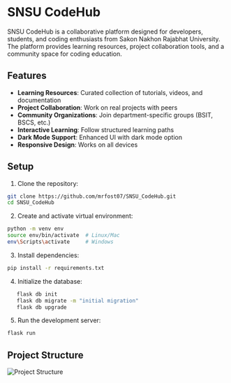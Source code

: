 # SNSU CodeHub

SNSU CodeHub is a collaborative platform designed for developers, students, and coding enthusiasts from Sakon Nakhon Rajabhat University. The platform provides learning resources, project collaboration tools, and a community space for coding education.

## Features

- **Learning Resources**: Curated collection of tutorials, videos, and documentation
- **Project Collaboration**: Work on real projects with peers
- **Community Organizations**: Join department-specific groups (BSIT, BSCS, etc.)
- **Interactive Learning**: Follow structured learning paths
- **Dark Mode Support**: Enhanced UI with dark mode option
- **Responsive Design**: Works on all devices

## Setup

1. Clone the repository:
```bash
git clone https://github.com/mrfost07/SNSU_CodeHub.git
cd SNSU_CodeHub
```

2. Create and activate virtual environment:
```bash
python -m venv env
source env/bin/activate  # Linux/Mac
env\Scripts\activate     # Windows
```

3. Install dependencies:
```bash
pip install -r requirements.txt
```

4. Initialize the database:
```bash
   flask db init
   flask db migrate -m "initial migration"
   flask db upgrade
```

5. Run the development server:
```bash
flask run
```

## Project Structure
![Project Structure](./public/screenshots/structure.png)